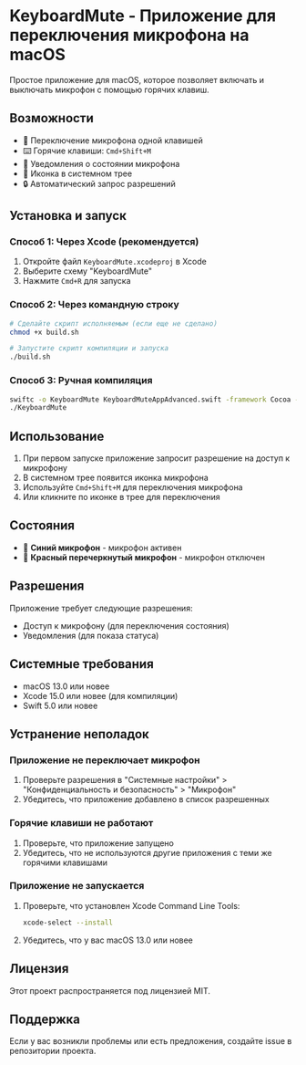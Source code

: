 # KeyboardMute - Приложение для переключения микрофона на macOS

Простое приложение для macOS, которое позволяет включать и выключать микрофон с помощью горячих клавиш.

## Возможности

- 🎤 Переключение микрофона одной клавишей
- ⌨️ Горячие клавиши: `Cmd+Shift+M`
- 🔔 Уведомления о состоянии микрофона
- 📱 Иконка в системном трее
- 🔒 Автоматический запрос разрешений

## Установка и запуск

### Способ 1: Через Xcode (рекомендуется)

1. Откройте файл `KeyboardMute.xcodeproj` в Xcode
2. Выберите схему "KeyboardMute" 
3. Нажмите `Cmd+R` для запуска

### Способ 2: Через командную строку

```bash
# Сделайте скрипт исполняемым (если еще не сделано)
chmod +x build.sh

# Запустите скрипт компиляции и запуска
./build.sh
```

### Способ 3: Ручная компиляция

```bash
swiftc -o KeyboardMute KeyboardMuteAppAdvanced.swift -framework Cocoa -framework AVFoundation -framework Carbon
./KeyboardMute
```

## Использование

1. При первом запуске приложение запросит разрешение на доступ к микрофону
2. В системном трее появится иконка микрофона
3. Используйте `Cmd+Shift+M` для переключения микрофона
4. Или кликните по иконке в трее для переключения

## Состояния

- 🔵 **Синий микрофон** - микрофон активен
- 🔴 **Красный перечеркнутый микрофон** - микрофон отключен

## Разрешения

Приложение требует следующие разрешения:
- Доступ к микрофону (для переключения состояния)
- Уведомления (для показа статуса)

## Системные требования

- macOS 13.0 или новее
- Xcode 15.0 или новее (для компиляции)
- Swift 5.0 или новее

## Устранение неполадок

### Приложение не переключает микрофон
1. Проверьте разрешения в "Системные настройки" > "Конфиденциальность и безопасность" > "Микрофон"
2. Убедитесь, что приложение добавлено в список разрешенных

### Горячие клавиши не работают
1. Проверьте, что приложение запущено
2. Убедитесь, что не используются другие приложения с теми же горячими клавишами

### Приложение не запускается
1. Проверьте, что установлен Xcode Command Line Tools:
   ```bash
   xcode-select --install
   ```
2. Убедитесь, что у вас macOS 13.0 или новее

## Лицензия

Этот проект распространяется под лицензией MIT.

## Поддержка

Если у вас возникли проблемы или есть предложения, создайте issue в репозитории проекта.
